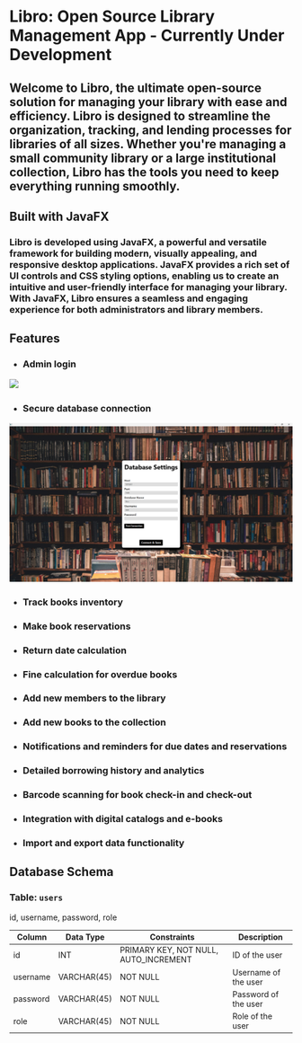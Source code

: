 # Libro: Open Source Library Management App - Currently Under Development

## Welcome to Libro, the ultimate open-source solution for managing your library with ease and efficiency. Libro is designed to streamline the organization, tracking, and lending processes for libraries of all sizes. Whether you're managing a small community library or a large institutional collection, Libro has the tools you need to keep everything running smoothly.

## Built with JavaFX

### Libro is developed using JavaFX, a powerful and versatile framework for building modern, visually appealing, and responsive desktop applications. JavaFX provides a rich set of UI controls and CSS styling options, enabling us to create an intuitive and user-friendly interface for managing your library. With JavaFX, Libro ensures a seamless and engaging experience for both administrators and library members.

## Features

* ### Admin login

<img src="./screenshots/login.png">

* ### Secure database connection

<img src="./screenshots/dbsettings.png">

* ### Track books inventory
* ### Make book reservations
* ### Return date calculation
* ### Fine calculation for overdue books
* ### Add new members to the library
* ### Add new books to the collection
* ### Notifications and reminders for due dates and reservations
* ### Detailed borrowing history and analytics
* ### Barcode scanning for book check-in and check-out
* ### Integration with digital catalogs and e-books
* ### Import and export data functionality

## Database Schema

### Table: `users`

id, username, password, role

|Column | 	Data Type  | Constraints             | Description          |
| ------------- |-------------|-------------------------|----------------------|
| id  | INT         | PRIMARY KEY, NOT NULL, AUTO_INCREMENT | ID of the user       |
| username  | VARCHAR(45) | NOT NULL                | Username of the user |
|      password     |       VARCHAR(45)      | NOT NULL                | Password of the user |
|         role          |    VARCHAR(45)         | NOT NULL                | Role of the user     |